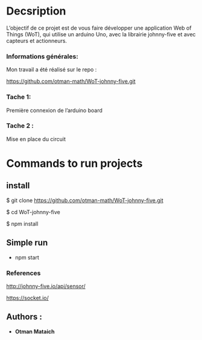 # Decsription

L’objectif de ce projet est de vous faire développer une application Web of Things (WoT), qui utilise un arduino Uno, avec la librairie johnny-five et avec capteurs et actionneurs.

### Informations générales:

Mon travail a été réalisé sur le repo :

<https://github.com/otman-math/WoT-johnny-five.git>

### Tache 1:

Première connexion de l’arduino board

### Tache 2 :

Mise en place du circuit

# Commands to run projects

## install

\$ git clone https://github.com/otman-math/WoT-johnny-five.git

\$ cd WoT-johnny-five

\$ npm install

## Simple run

- npm start

### References

<http://johnny-five.io/api/sensor/>

<https://socket.io/>

## Authors :

- **Otman Mataich**
